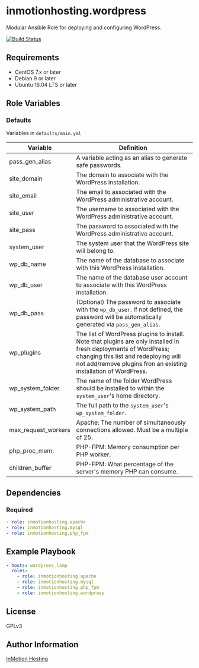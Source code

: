 inmotionhosting.wordpress
=========

Modular Ansible Role for deploying and configuring WordPress.

[![Build Status](https://travis-ci.org/inmotionhosting/ansible-role-wordpress.png?branch=master)](https://travis-ci.org/inmotionhosting/ansible-role-wordpress)

Requirements
------------

* CentOS 7.x or later
* Debian 9 or later
* Ubuntu 16.04 LTS or later

Role Variables
--------------

### Defaults
Variables in `defaults/main.yml`

| Variable | Definition |
| -------- | ---------- |
| pass_gen_alias | A variable acting as an alias to generate safe passwords.
| site_domain | The domain to associate with the WordPress installation.
| site_email | The email to associated with the WordPress administrative account.
| site_user | The username to associated with the WordPress administrative account.
| site_pass | The password to associated with the WordPress administrative account.
| system_user | The system user that the WordPress site will belong to.
| wp_db_name | The name of the database to associate with this WordPress installation.
| wp_db_user | The name of the database user account to associate with this WordPress installation.
| wp_db_pass | (Optional) The password to associate with the `wp_db_user`.  If not defined, the password will be automatically generated via `pass_gen_alias`.
| wp_plugins | The list of WordPress plugins to install.  Note that plugins are only installed in fresh deployments of WordPress; changing this list and redeploying will not add/remove plugins fron an existing installation of WordPress.
| wp_system_folder | The name of the folder WordPress should be installed to within the `system_user`'s home directory.
| wp_system_path | The full path to the `system_user`'s `wp_system_folder`.
| max_request_workers | Apache: The number of simultaneously connections allowed. Must be a multiple of 25.
| php_proc_mem: | PHP-FPM: Memory consumption per PHP worker.
| children_buffer | PHP-FPM: What percentage of the server's memory PHP can consume.

Dependencies
------------

### Required

```yaml
- role: inmotionhosting.apache
- role: inmotionhosting.mysql
- role: inmotionhosting.php_fpm
```

Example Playbook
----------------

```yaml
- hosts: wordpress_lamp
  roles:
    - role: inmotionhosting.apache
    - role: inmotionhosting.mysql
    - role: inmotionhosting.php_fpm
    - role: inmotionhosting.wordpress
```

License
-------

GPLv3

Author Information
------------------

[InMotion Hosting](https://inmotionhosting.com)

